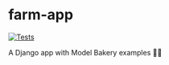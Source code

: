 # farm-app

[![Tests](https://github.com/model-bakers/farm-app/actions/workflows/tests.yml/badge.svg)](https://github.com/model-bakers/farm-app/actions/workflows/tests.yml)

A Django app with Model Bakery examples 👨‍🌾
